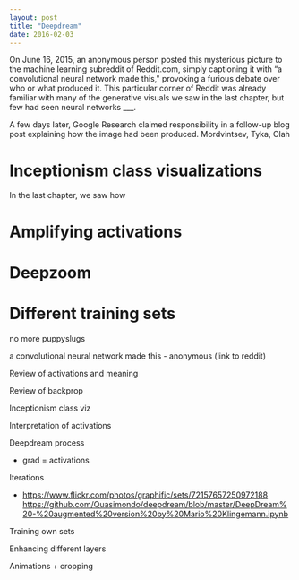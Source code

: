 ```yaml
---
layout: post
title: "Deepdream"
date: 2016-02-03
---
```



On June 16, 2015, an anonymous person posted this mysterious picture to the machine learning subreddit of Reddit.com, simply captioning it with “a convolutional neural network made this," provoking a furious debate over who or what produced it. This particular corner of Reddit was already familiar with many of the generative visuals we saw in the last chapter, but few had seen neural networks ___.

A few days later, Google Research claimed responsibility in a follow-up blog post explaining how the image had been produced. Mordvintsev, Tyka, Olah 

# Inceptionism class visualizations

In the last chapter, we saw how 

# Amplifying activations


# Deepzoom


# Different training sets

no more puppyslugs


a convolutional neural network made this - anonymous (link to reddit)


Review of activations and meaning

Review of backprop

Inceptionism class viz

Interpretation of activations

Deepdream process
 - grad = activations

Iterations
 - https://www.flickr.com/photos/graphific/sets/72157657250972188
https://github.com/Quasimondo/deepdream/blob/master/DeepDream%20-%20augmented%20version%20by%20Mario%20Klingemann.ipynb

Training own sets


Enhancing different layers

Animations + cropping





